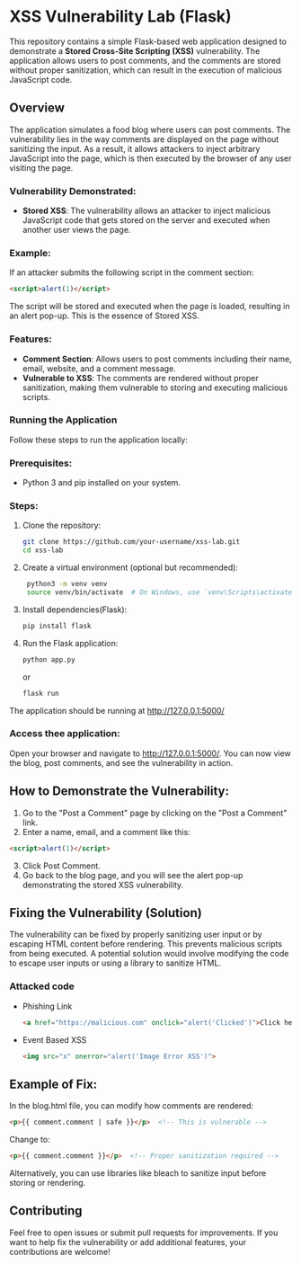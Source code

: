 # XSS Vulnerability Lab (Flask)

This repository contains a simple Flask-based web application designed to demonstrate a **Stored Cross-Site Scripting (XSS)** vulnerability. The application allows users to post comments, and the comments are stored without proper sanitization, which can result in the execution of malicious JavaScript code.

## Overview

The application simulates a food blog where users can post comments. The vulnerability lies in the way comments are displayed on the page without sanitizing the input. As a result, it allows attackers to inject arbitrary JavaScript into the page, which is then executed by the browser of any user visiting the page.

### Vulnerability Demonstrated:

- **Stored XSS**: The vulnerability allows an attacker to inject malicious JavaScript code that gets stored on the server and executed when another user views the page.
  
### Example:
If an attacker submits the following script in the comment section:

```html
<script>alert(1)</script>
```
The script will be stored and executed when the page is loaded, resulting in an alert pop-up. This is the essence of Stored XSS.

###  Features:
- **Comment Section**: Allows users to post comments including their name, email, website, and a comment message.
- **Vulnerable to XSS**: The comments are rendered without proper sanitization, making them vulnerable to storing and executing malicious scripts.

### Running the Application
Follow these steps to run the application locally:

### Prerequisites:
- Python 3 and pip installed on your system.

### Steps:
1. Clone the repository:
   ```bash
   git clone https://github.com/your-username/xss-lab.git
   cd xss-lab
   ```
2. Create a virtual environment (optional but recommended):
   ```bash
    python3 -m venv venv
    source venv/bin/activate  # On Windows, use `venv\Scripts\activate`
    ```
3. Install dependencies(Flask):
   ```bash
   pip install flask
   ```
4. Run the Flask application:
   ```bash
   python app.py
   ```
   or
   ```bash
   flask run
   ```
The application should be running at http://127.0.0.1:5000/

### Access thee application:
Open your browser and navigate to http://127.0.0.1:5000/. You can now view the blog, post comments, and see the vulnerability in action.

## How to Demonstrate the Vulnerability:
1. Go to the "Post a Comment" page by clicking on the "Post a Comment" link.
2. Enter a name, email, and a comment like this:
```html
<script>alert(1)</script>
```
3. Click Post Comment.
4. Go back to the blog page, and you will see the alert pop-up demonstrating the stored XSS vulnerability.

## Fixing the Vulnerability (Solution)
The vulnerability can be fixed by properly sanitizing user input or by escaping HTML content before rendering. This prevents malicious scripts from being executed. A potential solution would involve modifying the code to escape user inputs or using a library to sanitize HTML.

### Attacked code
- Phishing Link
  ```html
  <a href="https://malicious.com" onclick="alert('Clicked')">Click here</a>
  ```
- Event Based XSS
  ```html
  <img src="x" onerror="alert('Image Error XSS')">
  ```
## Example of Fix:
In the blog.html file, you can modify how comments are rendered:
```html
<p>{{ comment.comment | safe }}</p>  <!-- This is vulnerable -->
```
Change to:
```html
<p>{{ comment.comment }}</p>  <!-- Proper sanitization required -->
```
Alternatively, you can use libraries like bleach to sanitize input before storing or rendering.

## Contributing
Feel free to open issues or submit pull requests for improvements. If you want to help fix the vulnerability or add additional features, your contributions are welcome!
